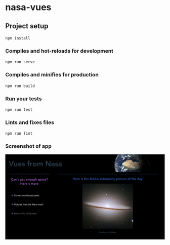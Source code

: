 # nasa-vues

## Project setup
```
npm install
```

### Compiles and hot-reloads for development
```
npm run serve
```

### Compiles and minifies for production
```
npm run build
```

### Run your tests
```
npm run test
```

### Lints and fixes files
```
npm run lint
```

### Screenshot of app
![alt tag](https://github.com/benjaminhayek/vues-from-nasa/blob/master/src/utils/images/nasa-vues.png "Screen-shot of App")

